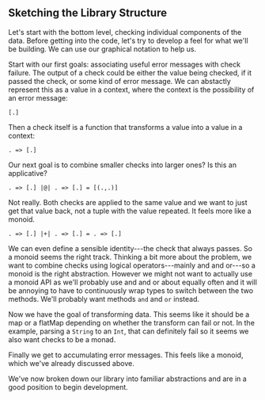 ## Sketching the Library Structure

Let's start with the bottom level,
checking individual components of the data.
Before getting into the code,
let's try to develop a feel for what we'll be building.
We can use our graphical notation to help us.

Start with our first goals:
associating useful error messages with check failure.
The output of a check could be either the value being checked,
if it passed the check, or some kind of error message.
We can abstactly represent this as a value in a context,
where the context is the possibility of an error message:

```
[.]
```

Then a check itself is a function that
transforms a value into a value in a context:

```
. => [.]
```

Our next goal is to combine smaller checks into larger ones?
Is this an applicative?

```
. => [.] |@| . => [.] = [(.,.)]
```

Not really.
Both checks are applied to the same value
and we want to just get that value back,
not a tuple with the value repeated.
It feels more like a monoid.

```
. => [.] |+| . => [.] = . => [.]
```

We can even define a sensible identity---the check that always passes.
So a monoid seems the right track.
Thinking a bit more about the problem,
we want to combine checks using logical operators---mainly and and or---so
a monoid is the right abstraction.
However we might not want to actually use a monoid API
as we'll probably use and and or about equally often
and it will be annoying to have to continuously wrap types
to switch between the two methods.
We'll probably want methods `and` and `or` instead.

Now we have the goal of transforming data.
This seems like it should be a map or a flatMap
depending on whether the transform can fail or not.
In the example, parsing a `String` to an `Int`,
that can definitely fail so it seems we also want checks to be a monad.

Finally we get to accumulating error messages.
This feels like a monoid, which we've already discussed above.

We've now broken down our library into familiar abstractions
and are in a good position to begin development.
